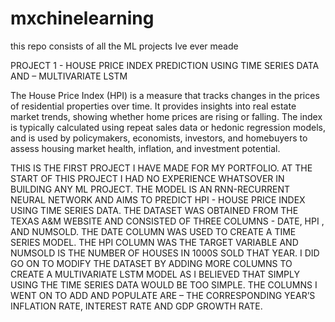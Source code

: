 # mxchinelearning
this repo consists of all the ML projects Ive ever meade

PROJECT 1 - HOUSE PRICE INDEX PREDICTION USING TIME SERIES DATA AND – MULTIVARIATE LSTM

The House Price Index (HPI) is a measure that tracks changes in the prices of residential properties over time. It provides insights into real estate market trends, showing whether home prices are rising or falling. The index is typically calculated using repeat sales data or hedonic regression models, and is used by policymakers, economists, investors, and homebuyers to assess housing market health, inflation, and investment potential. 

THIS IS THE FIRST PROJECT I HAVE MADE FOR MY PORTFOLIO. AT THE START OF THIS PROJECT I HAD NO EXPERIENCE WHATSOVER IN BUILDING ANY ML PROJECT. 
THE MODEL IS AN RNN-RECURRENT NEURAL NETWORK AND AIMS TO PREDICT HPI - HOUSE PRICE INDEX USING TIME SERIES DATA. THE DATASET WAS OBTAINED FROM THE TEXAS A&M WEBSITE AND CONSISTED OF THREE COLUMNS - DATE, HPI , AND NUMSOLD. THE DATE COLUMN WAS USED TO CREATE A TIME SERIES MODEL. THE HPI COLUMN WAS THE TARGET VARIABLE AND NUMSOLD IS THE NUMBER OF HOUSES IN 1000S SOLD THAT YEAR. I DID GO ON TO MODIFY THE DATASET BY ADDING MORE COLUMNS TO CREATE A MULTIVARIATE LSTM MODEL AS I BELIEVED THAT SIMPLY USING THE TIME SERIES DATA WOULD BE TOO SIMPLE. THE COLUMNS I WENT ON TO ADD AND POPULATE ARE – THE CORRESPONDING YEAR’S INFLATION RATE, INTEREST RATE AND GDP GROWTH RATE. 
